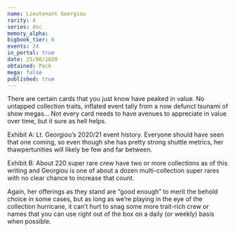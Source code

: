 ```yaml
---
name: Lieutenant Georgiou
rarity: 4
series: dsc
memory_alpha:
bigbook_tier: 6
events: 24
in_portal: true
date: 25/08/2020
obtained: Pack
mega: false
published: true
---
```


There are certain cards that you just know have peaked in value. No untapped collection traits, inflated event tally from a now defunct tsunami of show megas… Not every card needs to have avenues to appreciate in value over time, but it sure as hell helps.

Exhibit A: Lt. Georgiou’s 2020/21 event history. Everyone should have seen that one coming, so even though she has pretty strong shuttle metrics, her thawpertunities will likely be few and far between. 

Exhibit B: About 220 super rare crew have two or more collections as of this writing and Georgiou is one of about a dozen multi-collection super rares with no clear chance to increase that count.

Again, her offerings as they stand are “good enough” to merit the behold choice in some cases, but as long as we’re playing in the eye of the collection hurricane, it can’t hurt to snag some more trait-rich crew or names that you can use right out of the box on a daily (or weekly) basis when possible.
